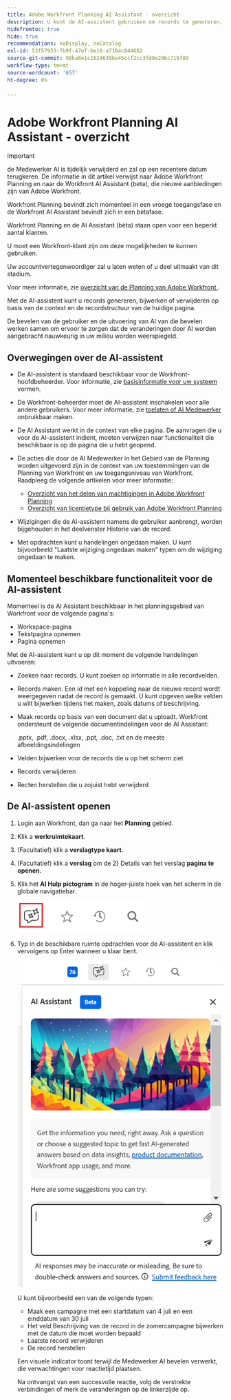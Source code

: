 ```yaml
---
title: Adobe Workfront Planning AI Assistant - overzicht
description: U kunt de AI-assistent gebruiken om records te genereren, bij te werken of te verwijderen die zijn gebaseerd op de context van de huidige pagina en de recordstructuur. De bevelen van de gebruiker en de uitvoering van AI van die bevelen werken samen om ervoor te zorgen dat de veranderingen door AI worden aangebracht nauwkeurig in uw milieu worden weerspiegeld.
hidefromtoc: true
hide: true
recommendations: noDisplay, noCatalog
exl-id: 53f57953-fb9f-47ef-be18-a7164c844682
source-git-commit: 98ba6e1c1624639ba45ccf2cc3fd8e29bc716f89
workflow-type: tm+mt
source-wordcount: '657'
ht-degree: 0%

---
```


# Adobe Workfront Planning AI Assistant - overzicht

<!-- update metadata above at GA-->

>[!IMPORTANT]
>
><span class="preview"> de Medewerker AI is tijdelijk verwijderd en zal op een recentere datum terugkeren.</span>
>De informatie in dit artikel verwijst naar Adobe Workfront Planning en naar de Workfront AI Assistant (beta), die nieuwe aanbiedingen zijn van Adobe Workfront.
>
>Workfront Planning bevindt zich momenteel in een vroege toegangsfase en de Workfront AI Assistant bevindt zich in een bètafase.
>
>Workfront Planning en de AI Assistant (bèta) staan open voor een beperkt aantal klanten.
>
>U moet een Workfront-klant zijn om deze mogelijkheden te kunnen gebruiken.
>
>Uw accountvertegenwoordiger zal u laten weten of u deel uitmaakt van dit stadium.
>
>Voor meer informatie, zie [ overzicht van de Planning van Adobe Workfront ](/help/quicksilver/planning/general/planning-overview.md).

Met de AI-assistent kunt u records genereren, bijwerken of verwijderen op basis van de context en de recordstructuur van de huidige pagina.

De bevelen van de gebruiker en de uitvoering van AI van die bevelen werken samen om ervoor te zorgen dat de veranderingen door AI worden aangebracht nauwkeurig in uw milieu worden weerspiegeld.

## Overwegingen over de AI-assistent

* De AI-assistent is standaard beschikbaar voor de Workfront-hoofdbeheerder. Voor informatie, zie [ basisinformatie voor uw systeem ](/help/quicksilver/administration-and-setup/get-started-wf-administration/configure-basic-info.md) vormen.

* De Workfront-beheerder moet de AI-assistent inschakelen voor alle andere gebruikers. Voor meer informatie, zie [ toelaten of AI Medewerker ](/help/quicksilver/workfront-basics/ai-assistant/enable-or-disable-assistant.md) onbruikbaar maken.

* De AI Assistant werkt in de context van elke pagina. De aanvragen die u voor de AI-assistent indient, moeten verwijzen naar functionaliteit die beschikbaar is op de pagina die u hebt geopend.

* De acties die door de AI Medewerker in het Gebied van de Planning worden uitgevoerd zijn in de context van uw toestemmingen van de Planning van Workfront en uw toegangsniveau van Workfront. Raadpleeg de volgende artikelen voor meer informatie:

   * [Overzicht van het delen van machtigingen in Adobe Workfront Planning](/help/quicksilver/planning/access/sharing-permissions-overview.md)
   * [Overzicht van licentietype bij gebruik van Adobe Workfront Planning](/help/quicksilver/planning/access/license-type-overview.md)

* Wijzigingen die de AI-assistent namens de gebruiker aanbrengt, worden bijgehouden in het deelvenster Historie van de record.

* Met opdrachten kunt u handelingen ongedaan maken. U kunt bijvoorbeeld &quot;Laatste wijziging ongedaan maken&quot; typen om de wijziging ongedaan te maken.

## Momenteel beschikbare functionaliteit voor de AI-assistent

Momenteel is de AI Assistant beschikbaar in het planningsgebied van Workfront voor de volgende pagina&#39;s:

* Workspace-pagina
* Tekstpagina opnemen
* Pagina opnemen

Met de AI-assistent kunt u op dit moment de volgende handelingen uitvoeren:

* Zoeken naar records. U kunt zoeken op informatie in alle recordvelden.
* Records maken. Een id met een koppeling naar de nieuwe record wordt weergegeven nadat de record is gemaakt. U kunt opgeven welke velden u wilt bijwerken tijdens het maken, zoals datums of beschrijving.
* Maak records op basis van een document dat u uploadt. Workfront ondersteunt de volgende documentindelingen voor de AI Assistant:

  .pptx, .pdf, .docx, .xlsx, .ppt, .doc, .txt en de meeste afbeeldingsindelingen
* Velden bijwerken voor de records die u op het scherm ziet
* Records verwijderen
* Recten herstellen die u zojuist hebt verwijderd

## De AI-assistent openen

1. Login aan Workfront, dan ga naar het **Planning** gebied.

1. Klik a **werkruimtekaart**.

1. (Facultatief) klik a **verslagtype kaart**.

1. (Facultatief) klik a **verslag** om de 2} Details van het verslag **pagina te openen.**

1. Klik het **AI Hulp pictogram** in de hoger-juiste hoek van het scherm in de globale navigatiebar.

   ![](assets/ai-assistant-icon-highlighted.png)

1. Typ in de beschikbare ruimte opdrachten voor de AI-assistent en klik vervolgens op Enter wanneer u klaar bent.

   ![](assets/ai-assistant-panel-with-empty-command-box.png)

   U kunt bijvoorbeeld een van de volgende typen:

   * Maak een campagne met een startdatum van 4 juli en een einddatum van 30 juli
   * Het veld Beschrijving van de record in de zomercampagne bijwerken met de datum die moet worden bepaald
   * Laatste record verwijderen
   * De record herstellen

   Een visuele indicator toont terwijl de Medewerker AI bevelen verwerkt, die verwachtingen voor reactietijd plaatsen.

   Na ontvangst van een succesvolle reactie, volg de verstrekte verbindingen of merk de veranderingen op de linkerzijde op.
